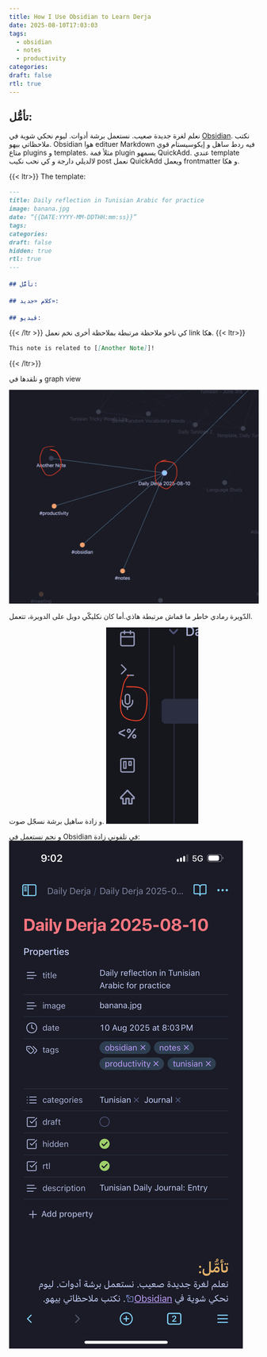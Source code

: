 ```yaml
---
title: How I Use Obsidian to Learn Derja
date: 2025-08-10T17:03:03
tags:
  - obsidian
  - notes
  - productivity
categories: 
draft: false
rtl: true
---
```


## تأمُّل:
نعلم لغرة جديدة صعيب. نستعمل برشة أدوات. ليوم نحكي شوية في [Obsidian](https://obsidian.md/). نكتب ملاحظاتي بيهو. Obsidian هوا edituer Markdown فيه ردط ساهل و إيكوسيستام قوي متاع plugins و templates. مثلأ فمة plugin يسمهو QuickAdd. عندي template لالديلي دارجة و كي نحب نكيب post نعمل QuickAdd ويعمل frontmatter و هكا.

{{< ltr>}}
The template:
```markdown
---
title: Daily reflection in Tunisian Arabic for practice
image: banana.jpg
date: “{{DATE:YYYY-MM-DDTHH:mm:ss}}”
tags:
categories:
draft: false 
hidden: true
rtl: true
---

## تأمُّل:

## كلام «جديد»:

## ڤيديو:

```
{{< /ltr >}}
كي ناخو ملاحظة مرتبطة بملاحظة أخرى نخم نعمل link هكا.
{{< ltr>}}

```markdown
This note is related to [[Another Note]]!
```
{{< /ltr>}}

و نلقدها في graph view

![Graph View](graph-view.png)

الدّويرة رمادي خاطر ما قماش مرتبطة هاذي.أما كان نكليكّي دوبل على الدويرة، تتعمل.

و زادة ساهيل برشة نسجّل صوت.
![Voice Note](voice-note.png)

و نجم نستعمل في Obsidian في تلفوني زادة:
![Phone Obsidian](phone-obsidian.png)


